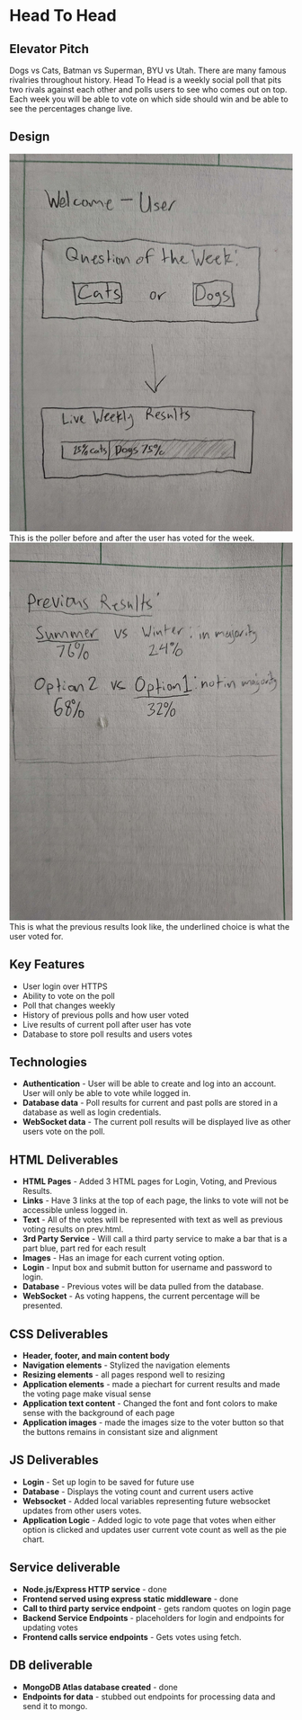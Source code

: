 # Head To Head
## Elevator Pitch
Dogs vs Cats, Batman vs Superman, BYU vs Utah. There are many famous rivalries throughout history. Head To Head is a weekly social poll that pits two rivals against each other and polls users to see who comes out on top. Each week you will be able to vote on which side should win and be able to see the percentages change live.

## Design

![Poller](Poller.jpg)
This is the poller before and after the user has voted for the week.
![History](History.jpg)
This is what the previous results look like, the underlined choice is what the user voted for.

## Key Features

- User login over HTTPS
- Ability to vote on the poll
- Poll that changes weekly 
- History of previous polls and how user voted
- Live results of current poll after user has vote
- Database to store poll results and users votes

## Technologies

- **Authentication** - User will be able to create and log into an account. User will only be able to vote while logged in.
- **Database data** - Poll results for current and past polls are stored in a database as well as login credentials.
- **WebSocket data** - The current poll results will be displayed live as other users vote on the poll.

## HTML Deliverables
- **HTML Pages** - Added 3 HTML pages for Login, Voting, and Previous Results.
- **Links** - Have 3 links at the top of each page, the links to vote will not be accessible unless logged in.
- **Text** - All of the votes will be represented with text as well as previous voting results on prev.html.
- **3rd Party Service** - Will call a third party service to make a bar that is a part blue, part red for each result
- **Images** - Has an image for each current voting option.
- **Login** - Input box and submit button for username and password to login.
- **Database** - Previous votes will be data pulled from the database.
- **WebSocket** - As voting happens, the current percentage will be presented.

## CSS Deliverables
- **Header, footer, and main content body**
- **Navigation elements** - Stylized the navigation elements
- **Resizing elements** - all pages respond well to resizing
- **Application elements** - made a piechart for current results and made the voting page make visual sense
- **Application text content** - Changed the font and font colors to make sense with the background of each page
- **Application images** - made the images size to the voter button so that the buttons remains in consistant size and alignment

## JS Deliverables
- **Login** - Set up login to be saved for future use
- **Database** - Displays the voting count and current users active 
- **Websocket** - Added local variables representing future websocket updates from other users votes.
- **Application Logic** - Added logic to vote page that votes when either option is clicked and updates user current vote count as well as the pie chart.

## Service deliverable
- **Node.js/Express HTTP service** - done
- **Frontend served using express static middleware** - done
- **Call to third party service endpoint** - gets random quotes on login page
- **Backend Service Endpoints** - placeholders for login and endpoints for updating votes
- **Frontend calls service endpoints** - Gets votes using fetch.

## DB deliverable
- **MongoDB Atlas database created** - done
- **Endpoints for data** - stubbed out endpoints for processing data and send it to mongo.